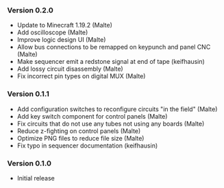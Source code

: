 ### Version 0.2.0
- Update to Minecraft 1.19.2 (Malte)
- Add oscilloscope (Malte)
- Improve logic design UI (Malte)
- Allow bus connections to be remapped on keypunch and panel CNC (Malte)
- Make sequencer emit a redstone signal at end of tape (keifhausin)
- Add lossy circuit disassembly (Malte)
- Fix incorrect pin types on digital MUX (Malte)

### Version 0.1.1
- Add configuration switches to reconfigure circuits "in the field" (Malte)
- Add key switch component for control panels (Malte)
- Fix circuits that do not use any tubes not using any boards (Malte)
- Reduce z-fighting on control panels (Malte)
- Optimize PNG files to reduce file size (Malte)
- Fix typo in sequencer documentation (keifhausin)


### Version 0.1.0
- Initial release
